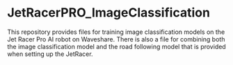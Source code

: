 # JetRacerPRO_ImageClassification
This repository provides files for training image classification models on the Jet Racer Pro AI robot on Waveshare. There is also a file for combining both the image classification model and the road following model that is provided when setting up the JetRacer.

